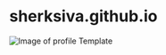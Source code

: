 # sherksiva.github.io
![Image of profile Template](https://https://github.com/sherksiva/sherksiva.github.io/blob/master/screen.png)
